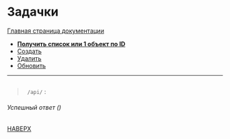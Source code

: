 # Задачки

[Главная страница документации](/README.md)

* **[Получить список или 1 объект по ID](/docs/task/task-get.md)**
* [Создать](/docs/task/task-create.md)   
* [Удалить](/docs/task/task-delete.md) 
* [Обновить](/docs/task/task-update.md)
---

## 
> ` /api/` :
###### Успешный ответ ()

[НАВЕРХ](#задачки)